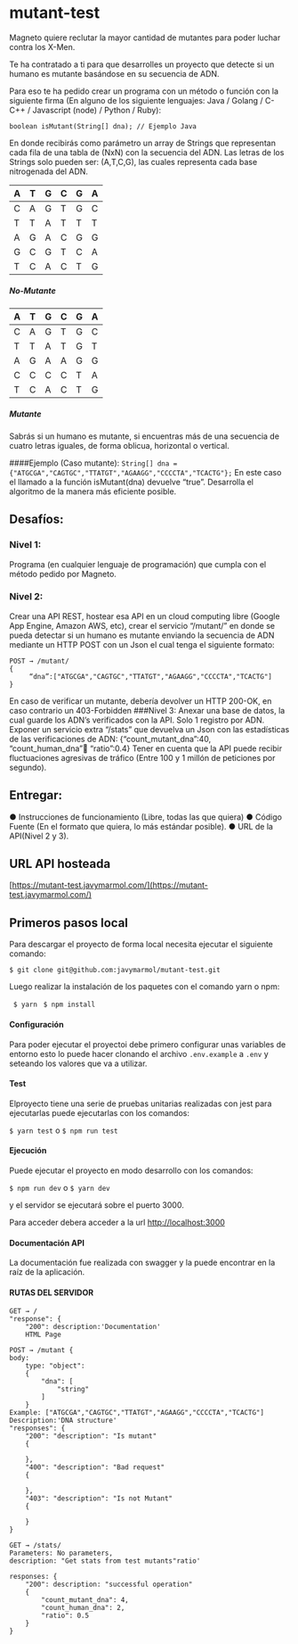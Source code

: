 # mutant-test
Magneto quiere reclutar la mayor cantidad de mutantes para poder luchar contra los X-Men.

Te ha contratado a ti para que desarrolles un proyecto que detecte si un humano es mutante basándose en su secuencia de ADN.

Para eso te ha pedido crear un programa con un método o función con la siguiente firma (En alguno de los siguiente lenguajes: Java / Golang / C-C++ / Javascript (node) / Python / Ruby):

`boolean isMutant(String[] dna); // Ejemplo Java`

En donde recibirás como parámetro un array de Strings que representan cada fila de una tabla de (NxN) con la secuencia del ADN. Las letras de los Strings solo pueden ser: (A,T,C,G), las cuales representa cada base nitrogenada del ADN.

| A | T | G | C | G | A |   
|---|---|---|---|---|---|   
| C | A | G | T | G | C |   
| T | T | A | T | T | T |   
| A | G | A | C | G | G |   
| G | C | G | T | C | A |   
| T | C | A | C | T | G |   

##### No-Mutante 

| A | T | G | C | G | A |
|---|---|---|---|---|---|
| C | A | G | T | G | C |
| T | T | A | T | G | T |
| A | G | A | A | G | G |
| C | C | C | C | T | A |
| T | C | A | C | T | G |

##### Mutante
Sabrás si un humano es mutante, si encuentras ​más de una secuencia de cuatro letras
iguales,​ de forma oblicua, horizontal o vertical.

####Ejemplo (Caso mutante):
`String[] dna = {"ATGCGA","CAGTGC","TTATGT","AGAAGG","CCCCTA","TCACTG"};` 
En este caso el llamado a la función isMutant(dna) devuelve “true”.
Desarrolla el algoritmo de la manera más eficiente posible.
                                                                                                                                                 
## Desafíos:
### Nivel 1:
Programa (en cualquier lenguaje de programación) que cumpla con el método pedido por Magneto.
### Nivel 2:
Crear una API REST, hostear esa API en un cloud computing libre (Google App Engine, Amazon AWS, etc), crear el servicio “/mutant/” en donde se pueda detectar si un humano es mutante enviando la secuencia de ADN mediante un HTTP POST con un Json el cual tenga el siguiente formato:

```
POST → /mutant/
{
     “dna”:["ATGCGA","CAGTGC","TTATGT","AGAAGG","CCCCTA","TCACTG"] 
}
```
En caso de verificar un mutante, debería devolver un HTTP 200-OK, en caso contrario un 403-Forbidden
###Nivel 3:
Anexar una base de datos, la cual guarde los ADN’s verificados con la API.
Solo 1 registro por ADN.
Exponer un servicio extra “/stats” que devuelva un Json con las estadísticas de las verificaciones de ADN: {“count_mutant_dna”:40, “count_human_dna”:100: “ratio”:0.4}
Tener en cuenta que la API puede recibir fluctuaciones agresivas de tráfico (Entre 100 y 1 millón de peticiones por segundo).
## Entregar:
● Instrucciones de funcionamiento (Libre, todas las que quiera)
● Código Fuente (En el formato que quiera, lo más estándar posible). 
● URL de la API(Nivel 2 y 3).

## URL API hosteada

[https://mutant-test.javymarmol.com/](https://mutant-test.javymarmol.com/)

## Primeros pasos local
Para descargar el proyecto de forma local necesita ejecutar el siguiente comando: 

``$ git clone git@github.com:javymarmol/mutant-test.git`` 

Luego realizar la instalación de los paquetes con el comando yarn o npm:

`` $ yarn``
`` $ npm install``

#### Configuración

Para poder ejecutar el proyectoi debe primero configurar unas variables de entorno esto lo puede hacer clonando el archivo `.env.example` a `.env` y seteando los valores que va a utilizar.


#### Test

Elproyecto tiene una serie de pruebas unitarias realizadas con jest para ejecutarlas puede ejecutarlas con los comandos:

``$ yarn test``
o
``$ npm run test``

#### Ejecución

Puede ejecutar el proyecto en modo desarrollo con los comandos:

``$ npm run dev``
o
``$ yarn dev``

y el servidor se ejecutará sobre el puerto 3000.

Para acceder debera acceder a la url [http://localhost:3000](http://localhost:3000)


#### Documentación API

La documentación fue realizada con swagger y la puede encontrar en la raíz de la aplicación.


#### RUTAS DEL SERVIDOR

```
GET → / 
"response": {
    "200": description:'Documentation'
    HTML Page

```
```
POST → /mutant {
body:
    type: "object":
    {
        "dna": [
            "string"
        ]
    }
Example: ["ATGCGA","CAGTGC","TTATGT","AGAAGG","CCCCTA","TCACTG"]
Description:'DNA structure'
"responses": {
    "200": "description": "Is mutant"
    {
        
    },
    "400": "description": "Bad request"
    {
        
    },
    "403": "description": "Is not Mutant"
    {
        
    }
}

```
```
GET → /stats/
Parameters: No parameters,
description: "Get stats from test mutants"ratio'

responses: {
    "200": description: "successful operation"
    {
        "count_mutant_dna": 4,
        "count_human_dna": 2,
        "ratio": 0.5
    }
}
```

